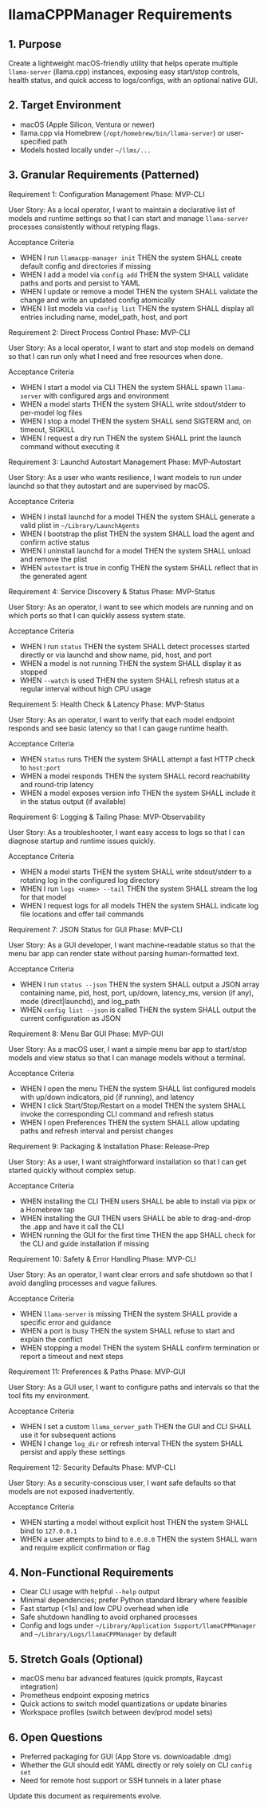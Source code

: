 # llamaCPPManager Requirements

## 1. Purpose
Create a lightweight macOS-friendly utility that helps operate multiple `llama-server` (llama.cpp) instances, exposing easy start/stop controls, health status, and quick access to logs/configs, with an optional native GUI.

## 2. Target Environment
- macOS (Apple Silicon, Ventura or newer)
- llama.cpp via Homebrew (`/opt/homebrew/bin/llama-server`) or user-specified path
- Models hosted locally under `~/llms/...`

## 3. Granular Requirements (Patterned)

Requirement 1: Configuration Management
Phase: MVP-CLI

User Story: As a local operator, I want to maintain a declarative list of models and runtime settings so that I can start and manage `llama-server` processes consistently without retyping flags.

Acceptance Criteria
- WHEN I run `llamacpp-manager init` THEN the system SHALL create default config and directories if missing
- WHEN I add a model via `config add` THEN the system SHALL validate paths and ports and persist to YAML
- WHEN I update or remove a model THEN the system SHALL validate the change and write an updated config atomically
- WHEN I list models via `config list` THEN the system SHALL display all entries including name, model_path, host, and port

Requirement 2: Direct Process Control
Phase: MVP-CLI

User Story: As a local operator, I want to start and stop models on demand so that I can run only what I need and free resources when done.

Acceptance Criteria
- WHEN I start a model via CLI THEN the system SHALL spawn `llama-server` with configured args and environment
- WHEN a model starts THEN the system SHALL write stdout/stderr to per-model log files
- WHEN I stop a model THEN the system SHALL send SIGTERM and, on timeout, SIGKILL
- WHEN I request a dry run THEN the system SHALL print the launch command without executing it

Requirement 3: Launchd Autostart Management
Phase: MVP-Autostart

User Story: As a user who wants resilience, I want models to run under launchd so that they autostart and are supervised by macOS.

Acceptance Criteria
- WHEN I install launchd for a model THEN the system SHALL generate a valid plist in `~/Library/LaunchAgents`
- WHEN I bootstrap the plist THEN the system SHALL load the agent and confirm active status
- WHEN I uninstall launchd for a model THEN the system SHALL unload and remove the plist
- WHEN `autostart` is true in config THEN the system SHALL reflect that in the generated agent

Requirement 4: Service Discovery & Status
Phase: MVP-Status

User Story: As an operator, I want to see which models are running and on which ports so that I can quickly assess system state.

Acceptance Criteria
- WHEN I run `status` THEN the system SHALL detect processes started directly or via launchd and show name, pid, host, and port
- WHEN a model is not running THEN the system SHALL display it as stopped
- WHEN `--watch` is used THEN the system SHALL refresh status at a regular interval without high CPU usage

Requirement 5: Health Check & Latency
Phase: MVP-Status

User Story: As an operator, I want to verify that each model endpoint responds and see basic latency so that I can gauge runtime health.

Acceptance Criteria
- WHEN `status` runs THEN the system SHALL attempt a fast HTTP check to `host:port`
- WHEN a model responds THEN the system SHALL record reachability and round-trip latency
- WHEN a model exposes version info THEN the system SHALL include it in the status output (if available)

Requirement 6: Logging & Tailing
Phase: MVP-Observability

User Story: As a troubleshooter, I want easy access to logs so that I can diagnose startup and runtime issues quickly.

Acceptance Criteria
- WHEN a model starts THEN the system SHALL write stdout/stderr to a rotating log in the configured log directory
- WHEN I run `logs <name> --tail` THEN the system SHALL stream the log for that model
- WHEN I request logs for all models THEN the system SHALL indicate log file locations and offer tail commands

Requirement 7: JSON Status for GUI
Phase: MVP-CLI

User Story: As a GUI developer, I want machine-readable status so that the menu bar app can render state without parsing human-formatted text.

Acceptance Criteria
- WHEN I run `status --json` THEN the system SHALL output a JSON array containing name, pid, host, port, up/down, latency_ms, version (if any), mode (direct|launchd), and log_path
- WHEN `config list --json` is called THEN the system SHALL output the current configuration as JSON

Requirement 8: Menu Bar GUI
Phase: MVP-GUI

User Story: As a macOS user, I want a simple menu bar app to start/stop models and view status so that I can manage models without a terminal.

Acceptance Criteria
- WHEN I open the menu THEN the system SHALL list configured models with up/down indicators, pid (if running), and latency
- WHEN I click Start/Stop/Restart on a model THEN the system SHALL invoke the corresponding CLI command and refresh status
- WHEN I open Preferences THEN the system SHALL allow updating paths and refresh interval and persist changes

Requirement 9: Packaging & Installation
Phase: Release-Prep

User Story: As a user, I want straightforward installation so that I can get started quickly without complex setup.

Acceptance Criteria
- WHEN installing the CLI THEN users SHALL be able to install via pipx or a Homebrew tap
- WHEN installing the GUI THEN users SHALL be able to drag-and-drop the .app and have it call the CLI
- WHEN running the GUI for the first time THEN the app SHALL check for the CLI and guide installation if missing

Requirement 10: Safety & Error Handling
Phase: MVP-CLI

User Story: As an operator, I want clear errors and safe shutdown so that I avoid dangling processes and vague failures.

Acceptance Criteria
- WHEN `llama-server` is missing THEN the system SHALL provide a specific error and guidance
- WHEN a port is busy THEN the system SHALL refuse to start and explain the conflict
- WHEN stopping a model THEN the system SHALL confirm termination or report a timeout and next steps

Requirement 11: Preferences & Paths
Phase: MVP-GUI

User Story: As a GUI user, I want to configure paths and intervals so that the tool fits my environment.

Acceptance Criteria
- WHEN I set a custom `llama_server_path` THEN the GUI and CLI SHALL use it for subsequent actions
- WHEN I change `log_dir` or refresh interval THEN the system SHALL persist and apply these settings

Requirement 12: Security Defaults
Phase: MVP-CLI

User Story: As a security-conscious user, I want safe defaults so that models are not exposed inadvertently.

Acceptance Criteria
- WHEN starting a model without explicit host THEN the system SHALL bind to `127.0.0.1`
- WHEN a user attempts to bind to `0.0.0.0` THEN the system SHALL warn and require explicit confirmation or flag

## 4. Non-Functional Requirements
- Clear CLI usage with helpful `--help` output
- Minimal dependencies; prefer Python standard library where feasible
- Fast startup (<1s) and low CPU overhead when idle
- Safe shutdown handling to avoid orphaned processes
- Config and logs under `~/Library/Application Support/llamaCPPManager` and `~/Library/Logs/llamaCPPManager` by default

## 5. Stretch Goals (Optional)
- macOS menu bar advanced features (quick prompts, Raycast integration)
- Prometheus endpoint exposing metrics
- Quick actions to switch model quantizations or update binaries
- Workspace profiles (switch between dev/prod model sets)

## 6. Open Questions
- Preferred packaging for GUI (App Store vs. downloadable .dmg)
- Whether the GUI should edit YAML directly or rely solely on CLI `config set`
- Need for remote host support or SSH tunnels in a later phase

Update this document as requirements evolve.
